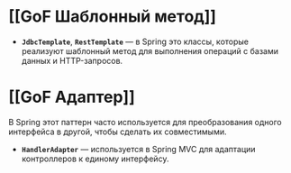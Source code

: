 # [[GoF Шаблонный метод]]

- **`JdbcTemplate`**, **`RestTemplate`** — в Spring это классы, которые реализуют шаблонный метод для выполнения операций с базами данных и HTTP-запросов.
# [[GoF Адаптер]]

В Spring этот паттерн часто используется для преобразования одного интерфейса в другой, чтобы сделать их совместимыми.

- **`HandlerAdapter`** — используется в Spring MVC для адаптации контроллеров к единому интерфейсу.